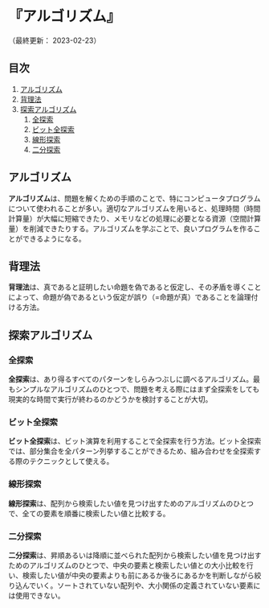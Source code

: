 # 『アルゴリズム』

（最終更新： 2023-02-23）


## 目次

1. [アルゴリズム](#アルゴリズム-1)
1. [背理法](#背理法)
1. [探索アルゴリズム](#探索アルゴリズム)
	1. [全探索](#全探索)
	1. [ビット全探索](#ビット全探索)
	1. [線形探索](#線形探索)
	1. [二分探索](#二分探索)


## アルゴリズム

**アルゴリズム**は、問題を解くための手順のことで、特にコンピュータプログラムについて使われることが多い。適切なアルゴリズムを用いると、処理時間（時間計算量）が大幅に短縮できたり、メモリなどの処理に必要となる資源（空間計算量）を削減できたりする。アルゴリズムを学ぶことで、良いプログラムを作ることができるようになる。


## 背理法

**背理法**は、真であると証明したい命題を偽であると仮定し、その矛盾を導くことによって、命題が偽であるという仮定が誤り（=命題が真）であることを論理付ける方法。


## 探索アルゴリズム

### 全探索

**全探索**は、あり得るすべてのパターンをしらみつぶしに調べるアルゴリズム。最もシンプルなアルゴリズムのひとつで、問題を考える際にはまず全探索をしても現実的な時間で実行が終わるのかどうかを検討することが大切。

### ビット全探索

**ビット全探索**は、ビット演算を利用することで全探索を行う方法。ビット全探索では、部分集合を全パターン列挙することができるため、組み合わせを全探索する際のテクニックとして使える。

### 線形探索

**線形探索**は、配列から検索したい値を見つけ出すためのアルゴリズムのひとつで、全ての要素を順番に検索したい値と比較する。

### 二分探索

**二分探索**は、昇順あるいは降順に並べられた配列から検索したい値を見つけ出すためのアルゴリズムのひとつで、中央の要素と検索したい値との大小比較を行い、検索したい値が中央の要素よりも前にあるか後ろにあるかを判断しながら絞り込んでいく。ソートされていない配列や、大小関係の定義されていない要素には使用できない。
